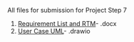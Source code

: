 All files for submission for Project Step 7

1. [Requirement List and RTM](https://github.com/gowebUSA/MSSA-Project/blob/master/TSQL/Project-Step-7/Requirement%20List%20and%20RTM.docx)- .docx
2. [User Case UML](https://github.com/gowebUSA/MSSA-Project/blob/master/TSQL/Project-Step-7/Proj%20Step%207%20UML.drawio)- .drawio

